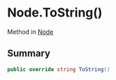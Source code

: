 # Node.ToString()

Method in [Node](/docs/api/csharp/yarn.node.md)

## Summary



```csharp
public override string ToString()
```

